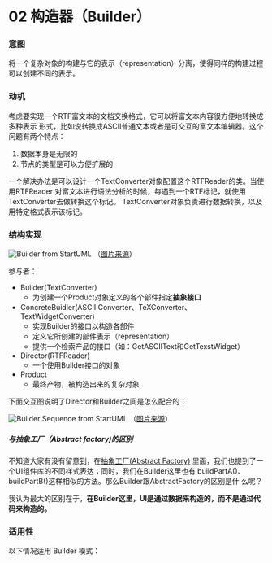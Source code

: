 02 构造器（Builder）
==========================

### 意图

将一个复杂对象的构建与它的表示（representation）分离，使得同样的构建过程可以创建不同的表示。

### 动机

考虑要实现一个RTF富文本的文档交换格式，它可以将富文本内容很方便地转换成多种表示
形式，比如说转换成ASCII普通文本或者是可交互的富文本编辑器。这个问题有两个特点：

1. 数据本身是无限的
2. 节点的类型是可以方便扩展的

一个解决办法是可以设计一个TextConverter对象配置这个RTFReader的类。当使用RTFReader
对富文本进行语法分析的时候，每遇到一个RTF标记，就使用TextConverter去做转换这个标记。
TextConverter对象负责进行数据转换，以及用特定格式表示该标记。


### 结构实现

![Builder from StartUML](https://github.com/loredanacirstea/staruml-design-patterns/raw/master/generated/Model/loretek/design_patterns/creational/builder/builder.png)
（[图片来源](https://github.com/loredanacirstea/staruml-design-patterns/raw/master/generated/Model/loretek/design_patterns/creational/builder/builder.png)）

参与者：
- Builder(TextConverter)
  * 为创建一个Product对象定义的各个部件指定**抽象接口**
- ConcreteBuidler(ASCII Converter、TeXConverter、TextWidgetConverter)
  * 实现Builder的接口以构造各部件
  * 定义它所创建的部件表示（representation）
  * 提供一个检索产品的接口（如：GetASCIIText和GetTexstWidget）
- Director(RTFReader)
  * 一个使用Builder接口的对象
- Product
  * 最终产物，被构造出来的复杂对象

下面交互图说明了Director和Builder之间是怎么配合的：

![Builder Sequence from StartUML](https://github.com/loredanacirstea/staruml-design-patterns/raw/master/generated/Model/loretek/design_patterns/creational/builder/builder_seq.png)
（[图片来源](https://github.com/loredanacirstea/staruml-design-patterns/raw/master/generated/Model/loretek/design_patterns/creational/builder/builder_seq.png)）



##### 与抽象工厂（Abstract factory)的区别

不知道大家有没有留意到，在[抽象工厂(Abstract Factory)](../01-abstract-factory/README.md)
里面，我们也提到了一个UI组件库的不同样式表达；同时，我们在Builder这里也有
buildPartA()、buildPartB()这样相似的方法。那么Builder跟AbstractFactory的区别是什
么呢？

我认为最大的区别在于，**在Builder这里，UI是通过数据来构造的，而不是通过代码来构造的。**



### 适用性

以下情况适用 Builder 模式：
